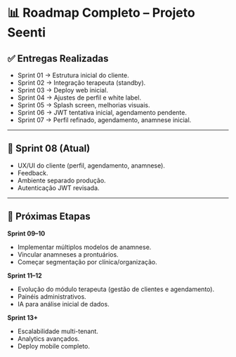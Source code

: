 # 📊 Roadmap Completo – Projeto Seenti

## ✅ Entregas Realizadas
- Sprint 01 → Estrutura inicial do cliente.  
- Sprint 02 → Integração terapeuta (standby).  
- Sprint 03 → Deploy web inicial.  
- Sprint 04 → Ajustes de perfil e white label.  
- Sprint 05 → Splash screen, melhorias visuais.  
- Sprint 06 → JWT tentativa inicial, agendamento pendente.  
- Sprint 07 → Perfil refinado, agendamento, anamnese inicial.  

---

## 🚀 Sprint 08 (Atual)
- UX/UI do cliente (perfil, agendamento, anamnese).  
- Feedback.  
- Ambiente separado produção.  
- Autenticação JWT revisada.  

---

## 🔮 Próximas Etapas

**Sprint 09–10**  
- Implementar múltiplos modelos de anamnese.  
- Vincular anamneses a prontuários.  
- Começar segmentação por clínica/organização.  

**Sprint 11–12**  
- Evolução do módulo terapeuta (gestão de clientes e agendamento).  
- Painéis administrativos.  
- IA para análise inicial de dados.  

**Sprint 13+**  
- Escalabilidade multi-tenant.  
- Analytics avançados.  
- Deploy mobile completo.  
